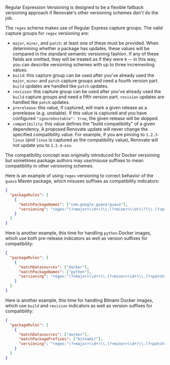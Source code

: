 Regular Expression Versioning is designed to be a flexible fallback versioning approach if Renovate's other versioning schemes don't do the job.

The `regex` scheme makes use of Regular Express capture groups.
The valid capture groups for `regex` versioning are:

- `major`, `minor`, and `patch`: at least one of these must be provided. When determining whether a package has updates, these values will be compared in the standard semantic versioning fashion. If any of these fields are omitted, they will be treated as if they were `0` -- in this way, you can describe versioning schemes with up to three incrementing values.
- `build`: this capture group can be used after you've already used the `major`, `minor` and `patch` capture groups and need a fourth version part. `build` updates are handled like `patch` updates.
- `revision`: this capture group can be used after you've already used the `build` capture groups and need a fifth version part. `revision` updates are handled like `patch` updates.
- `prerelease`: this value, if captured, will mark a given release as a prerelease (e.g. unstable). If this value is captured and you have configured `"ignoreUnstable": true`, the given release will be skipped.
- `compatibility`: this value defines the "build compatibility" of a given dependency. A proposed Renovate update will never change the specified compatibility value. For example, if you are pinning to `1.2.3-linux` (and `linux` is captured as the compatibility value), Renovate will not update you to `1.2.4-osx`.

The compatibility concept was originally introduced for Docker versioning but sometimes package authors may use/misuse suffixes to mean compatibility in other versioning schemes.

Here is an example of using `regex` versioning to correct behavior of the `guava` Maven package, which misuses suffixes as compatibility indicators:

```json
{
  "packageRules": [
    {
      "matchPackageNames": ["com.google.guava:guava"],
      "versioning": "regex:^(?<major>\\d+)(\\.(?<minor>\\d+))?(\\.(?<patch>\\d+))?(-(?<compatibility>.*))?$"
    }
  ]
}
```

Here is another example, this time for handling `python` Docker images, which use both pre-release indicators as well as version suffixes for compatibility:

```json
{
  "packageRules": [
    {
      "matchDatasources": ["docker"],
      "matchPackageNames": ["python"],
      "versioning": "regex:^(?<major>\\d+)\\.(?<minor>\\d+)\\.(?<patch>\\d+)(?<prerelease>[^.-]+)?(-(?<compatibility>.*))?$"
    }
  ]
}
```

Here is another example, this time for handling Bitnami Docker images, which use `build` and `revision` indicators as well as version suffixes for compatibility:

```json
{
  "packageRules": [
    {
      "matchDatasources": ["docker"],
      "matchPackagePrefixes": ["bitnami/"],
      "versioning": "regex:^(?<major>\\d+)\\.(?<minor>\\d+)\\.(?<patch>\\d+)(:?-(?<compatibility>.+)(?<build>\\d+)-r(?<revision>\\d+))?$"
    }
  ]
}
```
